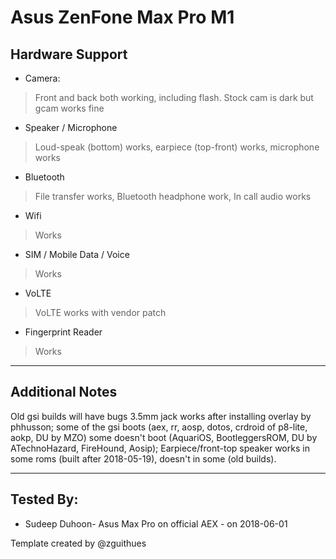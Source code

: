 # Asus ZenFone Max Pro M1

## Hardware Support

* Camera:
> Front and back both working, including flash. Stock cam is dark but gcam works fine

* Speaker / Microphone
> Loud-speak (bottom) works, earpiece (top-front) works, microphone works

* Bluetooth
> File transfer works, Bluetooth headphone work, In call audio works

* Wifi
> Works

* SIM / Mobile Data / Voice
> Works

* VoLTE
> VoLTE works with vendor patch

* Fingerprint Reader
> Works

***
## Additional Notes
Old gsi builds will have bugs
3.5mm jack works after installing overlay by phhusson; 
some of the gsi boots (aex, rr, aosp, dotos, crdroid of p8-lite, aokp, DU by MZO) some doesn't boot (AquariOS, BootleggersROM, DU by ATechnoHazard, FireHound, Aosip); 
Earpiece/front-top speaker works in some roms (built after 2018-05-19), doesn't in some (old builds).

***


## Tested By:
* Sudeep Duhoon- Asus Max Pro on official AEX - on 2018-06-01

Template created by @zguithues